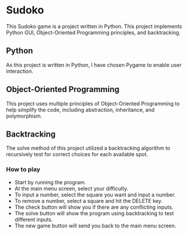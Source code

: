 # Sudoko
This Sudoko game is a project written in Python. This project implements Python GUI, Object-Oriented Programming principles, and backtracking.

## Python
As this project is written in Python, I have chosen Pygame to enable user interaction.

## Object-Oriented Programming
This project uses multiple principles of Object-Oriented Programming to help simplify the code, including abstraction, inheritance, and polymorphism.

## Backtracking
The solve method of this project utilized a backtracking algorithm to recursively test for correct choices for each available spot.


### How to play
- Start by running the program.
- At the main menu screen, select your difficulty.
- To input a number, select the square you want and input a number.
- To remove a number, select a square and hit the DELETE key.
- The check button will show you if there are any conflicting inputs.
- The solve button will show the program using backtracking to test different inputs.
- The new game button will send you back to the main menu screen.